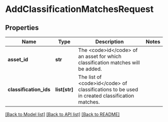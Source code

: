 # AddClassificationMatchesRequest

## Properties
Name | Type | Description | Notes
------------ | ------------- | ------------- | -------------
**asset_id** | **str** | The &lt;code&gt;id&lt;/code&gt; of an asset for which classification matches will be added. | 
**classification_ids** | **list[str]** | The list of &lt;code&gt;id&lt;/code&gt; of classifications to be used in created classification matches. | 

[[Back to Model list]](../README.md#documentation-for-models) [[Back to API list]](../README.md#documentation-for-api-endpoints) [[Back to README]](../README.md)

